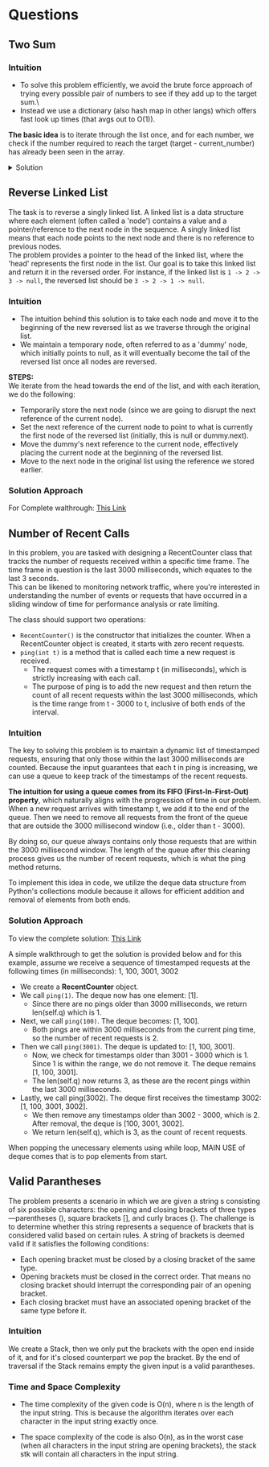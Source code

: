 # Questions 



## Two Sum 

### Intuition

- To solve this problem efficiently, we avoid the brute force approach of trying every possible pair of numbers to see if they add up to the target sum.\
- Instead we use a dictionary (also hash map in other langs) which offers fast look up times (that avgs out to O(1)).

**The basic idea** is to iterate through the list once, and for each number, we check if the number required to reach the target (target - current_number) has already been seen in the array.

<details><summary>Solution</summary>


### Solution Approach

- Initialize an empty hash table (dictionary in Python dialect), we'll call it m.

- Iterate over the nums array, enumerating both the value x and its index i. Enumeration provides a convenient way of getting both the value and the index without additional overhead.

- For every value x, calculate its complement y by subtracting x from target (y = target - x).

- Check if y is present as a key in the hash table. 
  - If it is found, it means we had already seen the necessary pair earlier in the array. We then retrieve m[y], which is the index of y we had stored, and return a list containing the indices of y and x ([m[y], i]). This satisfies the requirement as their sum is equal to the target.

  - If y is not in the hash table, add the current value x along with its index i to the hash table (m[x] = i). This stores x for future reference if we later come across its complement y.

### Code 

```python 
mydict = {}  # {key: index}
    for i in range(0, len(nums)):
        if (target-nums[i]) in mydict:
            return [i, mydict[target-nums[i]]]
        
        mydict[nums[i]] = i
```
</details>


## Reverse Linked List

The task is to reverse a singly linked list. A linked list is a data structure where each element (often called a 'node') contains a value and a pointer/reference to the next node in the sequence. A singly linked list means that each node points to the next node and there is no reference to previous nodes. \
The problem provides a pointer to the head of the linked list, where the 'head' represents the first node in the list. Our goal is to take this linked list and return it in the reversed order. For instance, if the linked list is `1 -> 2 -> 3 -> null`, the reversed list should be `3 -> 2 -> 1 -> null`.

### Intuition 

- The intuition behind this solution is to take each node and move it to the beginning of the new reversed list as we traverse through the original list. 
- We maintain a temporary node, often referred to as a 'dummy' node, which initially points to null, as it will eventually become the tail of the reversed list once all nodes are reversed.

**STEPS:**\
We iterate from the head towards the end of the list, and with each iteration, we do the following:

- Temporarily store the next node (since we are going to disrupt the next reference of the current node).
- Set the next reference of the current node to point to what is currently the first node of the reversed list (initially, this is null or dummy.next).
- Move the dummy's next reference to the current node, effectively placing the current node at the beginning of the reversed list.
- Move to the next node in the original list using the reference we stored earlier.


### Solution Approach

For Complete walthrough: [This Link](https://algo.monster/liteproblems/206)

## Number of Recent Calls

In this problem, you are tasked with designing a RecentCounter class that tracks the number of requests received within a specific time frame. The time frame in question is the last 3000 milliseconds, which equates to the last 3 seconds. \
This can be likened to monitoring network traffic, where you're interested in understanding the number of events or requests that have occurred in a sliding window of time for performance analysis or rate limiting.

The class should support two operations:

- `RecentCounter()` is the constructor that initializes the counter. When a RecentCounter object is created, it starts with zero recent requests.
- `ping(int t)` is a method that is called each time a new request is received. 
  - The request comes with a timestamp t (in milliseconds), which is strictly increasing with each call. 
  - The purpose of ping is to add the new request and then return the count of all recent requests within the last 3000 milliseconds, which is the time range from t - 3000 to t, inclusive of both ends of the interval.


### Intuition

The key to solving this problem is to maintain a dynamic list of timestamped requests, ensuring that only those within the last 3000 milliseconds are counted. Because the input guarantees that each t in ping is increasing, we can use a queue to keep track of the timestamps of the recent requests.

**The intuition for using a queue comes from its FIFO (First-In-First-Out) property**, which naturally aligns with the progression of time in our problem. When a new request arrives with timestamp t, we add it to the end of the queue. Then we need to remove all requests from the front of the queue that are outside the 3000 millisecond window (i.e., older than t - 3000).

By doing so, our queue always contains only those requests that are within the 3000 millisecond window. The length of the queue after this cleaning process gives us the number of recent requests, which is what the ping method returns.

To implement this idea in code, we utilize the deque data structure from Python's collections module because it allows for efficient addition and removal of elements from both ends.

### Solution Approach

To view the complete solution: [This Link](https://algo.monster/liteproblems/933)

A simple walkthrough to get the solution is provided below and for this example, assume we receive a sequence of timestamped requests at the following times (in milliseconds): 1, 100, 3001, 3002

- We create a **RecentCounter** object.
- We call `ping(1)`. The deque now has one element: [1].
  - Since there are no pings older than 3000 milliseconds, we return len(self.q) which is 1.
- Next, we call `ping(100)`. The deque becomes: [1, 100].
  - Both pings are within 3000 milliseconds from the current ping time, so the number of recent requests is 2.
- Then we call `ping(3001)`. The deque is updated to: [1, 100, 3001].
  - Now, we check for timestamps older than 3001 - 3000 which is 1. Since 1 is within the range, we do not remove it. The deque remains [1, 100, 3001].
  - The len(self.q) now returns 3, as these are the recent pings within the last 3000 milliseconds.
- Lastly, we call ping(3002). The deque first receives the timestamp 3002: [1, 100, 3001, 3002].
  - We then remove any timestamps older than 3002 - 3000, which is 2. After removal, the deque is [100, 3001, 3002].
  - We return len(self.q), which is 3, as the count of recent requests.


When popping the unecessary elements using while loop, MAIN USE of deque comes that is to pop elements from start.

## Valid Parantheses

The problem presents a scenario in which we are given a string s consisting of six possible characters: the opening and closing brackets of three types—parentheses (), square brackets [], and curly braces {}. The challenge is to determine whether this string represents a sequence of brackets that is considered valid based on certain rules. A string of brackets is deemed valid if it satisfies the following conditions:

- Each opening bracket must be closed by a closing bracket of the same type.
- Opening brackets must be closed in the correct order. That means no closing bracket should interrupt the corresponding pair of an opening bracket.
- Each closing bracket must have an associated opening bracket of the same type before it.

### Intuition

We create a Stack, then we only put the brackets with the open end inside of it, and for it's closed counterpart we pop the bracket. By the end of traversal if the Stack remains empty the given input is a valid parantheses.

### Time and Space Complexity

- The time complexity of the given code is O(n), where n is the length of the input string. This is because the algorithm iterates over each character in the input string exactly once.

- The space complexity of the code is also O(n), as in the worst case (when all characters in the input string are opening brackets), the stack stk will contain all characters in the input string.
